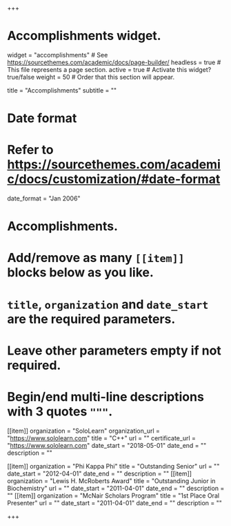 +++
# Accomplishments widget.
widget = "accomplishments"  # See https://sourcethemes.com/academic/docs/page-builder/
headless = true  # This file represents a page section.
active = true  # Activate this widget? true/false
weight = 50  # Order that this section will appear.

title = "Accomplishments"
subtitle = ""

# Date format
#   Refer to https://sourcethemes.com/academic/docs/customization/#date-format
date_format = "Jan 2006"

# Accomplishments.
#   Add/remove as many `[[item]]` blocks below as you like.
#   `title`, `organization` and `date_start` are the required parameters.
#   Leave other parameters empty if not required.
#   Begin/end multi-line descriptions with 3 quotes `"""`.

[[item]]
  organization = "SoloLearn"
  organization_url = "https://www.sololearn.com"
  title = "C++"
  url = ""
  certificate_url = "https://www.sololearn.com"
  date_start = "2018-05-01"
  date_end = ""
  description = ""
  
[[item]]
  organization = "Phi Kappa Phi"
  title = "Outstanding Senior"
  url = ""
  date_start = "2012-04-01"
  date_end = ""
  description = ""
[[item]]
  organization = "Lewis H. McRoberts Award"
  title = "Outstanding Junior in Biochemistry"
  url = ""
  date_start = "2011-04-01"
  date_end = ""
  description = ""
[[item]]
  organization = "McNair Scholars Program"
  title = "1st Place Oral Presenter"
  url = ""
  date_start = "2011-04-01"
  date_end = ""
  description = ""

+++
